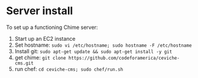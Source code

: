 Server install
==============

To set up a functioning Chime server:

1. Start up an EC2 instance
2. Set hostname: `sudo vi /etc/hostname; sudo hostname -F /etc/hostname`
2. Install git: `sudo apt-get update && sudo apt-get install -y git`
3. get chime: `git clone https://github.com/codeforamerica/ceviche-cms.git`
4. run chef: `cd ceviche-cms; sudo chef/run.sh`